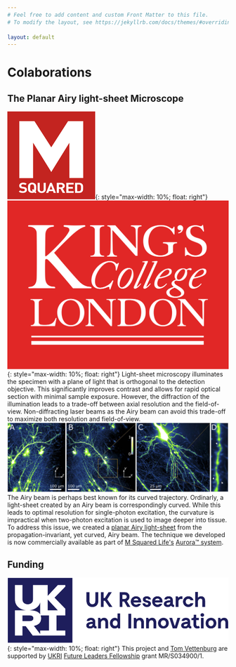 ```yaml
---
# Feel free to add content and custom Front Matter to this file.
# To modify the layout, see https://jekyllrb.com/docs/themes/#overriding-theme-defaults

layout: default
---
```

# Colaborations

## The Planar Airy light-sheet Microscope
[![M Squared](/img/m2lasers.png "M Squared Life's Aurora™ microscope")](https://www.m2lasers.com/microscopy-aurora.html){: style="max-width: 10%; float: right"}
[![King's College London](/img/kings_college.svg "King's College London")](https://www.kcl.ac.uk){: style="max-width: 10%; float: right"}
Light-sheet microscopy illuminates the specimen with a plane of light that is orthogonal to the detection objective. This significantly improves contrast and allows for rapid optical section with minimal sample exposure. However, the diffraction of the illumination leads to a trade-off between axial resolution and the field-of-view. Non-diffracting laser beams as the Airy beam can avoid this trade-off to maximize both resolution and field-of-view.
[![neurons in detail](/img/planar_airy_lightsheet_brain_tissue.jpg "Hippocampal tissue, imaged using the two-photon planar Airy light-sheet on the Aurora™ microscope.")](https://doi.org/10.1364/BOE.395547)
The Airy beam is perhaps best known for its curved trajectory. Ordinarly, a light-sheet created by an Airy beam is correspondingly curved. While this leads to optimal resolution for single-photon excitation, the curvature is impractical when two-photon excitation is used to image deeper into tissue. To address this issue, we created a [planar Airy light-sheet](https://doi.org/10.1364/BOE.395547) from the propagation-invariant, yet curved, Airy beam. The technique we developed is now commercially available as part of [M Squared Life's](https://www.m2lasers.com/) [Aurora™ system](https://www.m2lasers.com/microscopy-aurora.html).


## Funding
[![UKRI](/img/ukri.svg "UKRI UK Research and Innovation")](https://www.ukri.org/our-work/developing-people-and-skills/future-leaders-fellowships/){: style="max-width: 10%; float: right"}
This project and [Tom Vettenburg](https://sites.dundee.ac.uk/vettenburg/) are supported by [UKRI](https://www.ukri.org) [Future Leaders Fellowship](https://www.ukri.org/our-work/developing-people-and-skills/future-leaders-fellowships/) grant MR/S034900/1.
